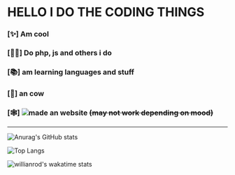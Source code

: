 # HELLO I DO THE CODING THINGS
### [✨] Am cool
### [👨‍✈] Do php, js and others i do
### [📚] am learning languages and stuff
### [🐄] an cow
### [🕸] ![made an website](https://hayden1321.com) ~~(may not work depending on mood)~~
-------------

![Anurag's GitHub stats](https://github-readme-stats.vercel.app/api?username=williamsharp)

![Top Langs](https://github-readme-stats.vercel.app/api/top-langs/?username=williamsharp&layout=compact)

![willianrod's wakatime stats](https://github-readme-stats.vercel.app/api/wakatime?username=d8c02cf7-53cd-4b8f-89bc-13521f8cd53a)
